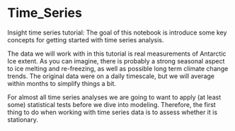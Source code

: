 # Time_Series

Insight time series tutorial: The goal of this notebook is introduce some key concepts for getting started with time series analysis. 

The data we will work with in this tutorial is real measurements of Antarctic Ice extent. As you can imagine, there is probably a strong seasonal aspect to ice melting and re-freezing, as well as possible long term climate change trends. The original data were on a daily timescale, but we will average within months to simplify things a bit.

For almost all time series analyses we are going to want to apply (at least some) statistical tests before we dive into modeling. Therefore, the first thing to do when working with time series data is to assess whether it is stationary.
